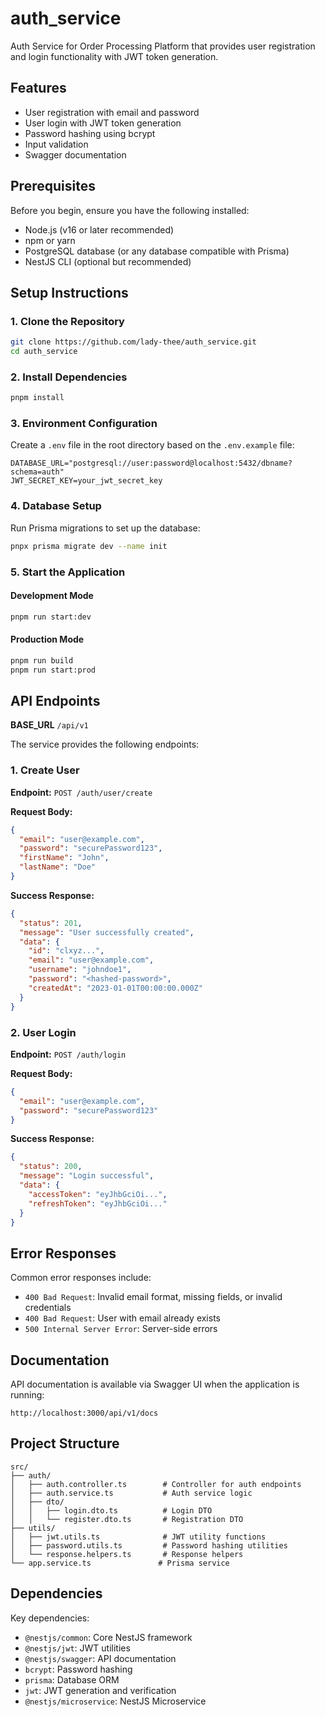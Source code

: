 # auth_service
Auth Service for Order Processing Platform that provides user registration and login functionality with JWT token generation.

## Features

- User registration with email and password
- User login with JWT token generation
- Password hashing using bcrypt
- Input validation
- Swagger documentation

## Prerequisites

Before you begin, ensure you have the following installed:

- Node.js (v16 or later recommended)
- npm or yarn
- PostgreSQL database (or any database compatible with Prisma)
- NestJS CLI (optional but recommended)

## Setup Instructions

### 1. Clone the Repository

```bash
git clone https://github.com/lady-thee/auth_service.git
cd auth_service
```

### 2. Install Dependencies

```bash
pnpm install

```

### 3. Environment Configuration

Create a `.env` file in the root directory based on the `.env.example` file:

```env
DATABASE_URL="postgresql://user:password@localhost:5432/dbname?schema=auth"
JWT_SECRET_KEY=your_jwt_secret_key
```

### 4. Database Setup

Run Prisma migrations to set up the database:

```bash
pnpx prisma migrate dev --name init
```

### 5. Start the Application

#### Development Mode

```bash
pnpm run start:dev

```

#### Production Mode

```bash
pnpm run build
pnpm run start:prod

```

## API Endpoints

**BASE_URL** `/api/v1`

The service provides the following endpoints:

### 1. Create User

**Endpoint:** `POST /auth/user/create`

**Request Body:**
```json
{
  "email": "user@example.com",
  "password": "securePassword123",
  "firstName": "John",
  "lastName": "Doe"
}
```

**Success Response:**
```json
{
  "status": 201,
  "message": "User successfully created",
  "data": {
    "id": "clxyz...",
    "email": "user@example.com",
    "username": "johndoe1",
    "password": "<hashed-password>",
    "createdAt": "2023-01-01T00:00:00.000Z"
  }
}
```

### 2. User Login

**Endpoint:** `POST /auth/login`

**Request Body:**
```json
{
  "email": "user@example.com",
  "password": "securePassword123"
}
```

**Success Response:**
```json
{
  "status": 200,
  "message": "Login successful",
  "data": {
    "accessToken": "eyJhbGciOi...",
    "refreshToken": "eyJhbGciOi..."
  }
}
```

## Error Responses

Common error responses include:

- `400 Bad Request`: Invalid email format, missing fields, or invalid credentials
- `400 Bad Request`: User with email already exists
- `500 Internal Server Error`: Server-side errors


## Documentation

API documentation is available via Swagger UI when the application is running:

```
http://localhost:3000/api/v1/docs
```

## Project Structure

```
src/
├── auth/
│   ├── auth.controller.ts        # Controller for auth endpoints
│   ├── auth.service.ts           # Auth service logic
│   ├── dto/
│   │   ├── login.dto.ts          # Login DTO
│   │   └── register.dto.ts       # Registration DTO
├── utils/
│   ├── jwt.utils.ts              # JWT utility functions
│   ├── password.utils.ts         # Password hashing utilities
│   └── response.helpers.ts       # Response helpers
└── app.service.ts               # Prisma service
```

## Dependencies

Key dependencies:

- `@nestjs/common`: Core NestJS framework
- `@nestjs/jwt`: JWT utilities
- `@nestjs/swagger`: API documentation
- `bcrypt`: Password hashing
- `prisma`: Database ORM
- `jwt`: JWT generation and verification
- `@nestjs/microservice`: NestJS Microservice 

